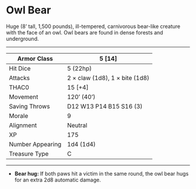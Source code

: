 # Owl Bear

Huge (8’ tall, 1,500 pounds), ill-tempered, carnivorous bear-like creature with the face of an owl. Owl bears are found in dense forests and underground.

------

| Armor Class     | 5 [14]                         |
| ---------------- | ------------------------------ |
| Hit Dice         | 5 (22hp)                       |
| Attacks          | 2 × claw (1d8), 1 × bite (1d8) |
| THAC0            | 15 [+4]                        |
| Movement         | 120’ (40’)                     |
| Saving Throws    | D12 W13 P14 B15 S16 (3)        |
| Morale           | 9                              |
| Alignment        | Neutral                        |
| XP               | 175                            |
| Number Appearing | 1d4 (1d4)                      |
| Treasure Type    | C                              |

------

- **Bear hug:** If both paws hit a victim in the same round, the owl bear hugs for an extra 2d8 automatic damage.